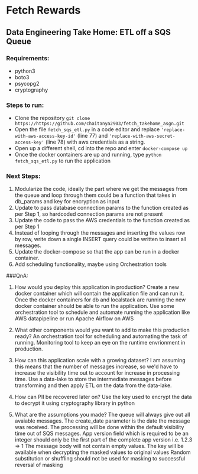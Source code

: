 # Fetch Rewards
## Data Engineering Take Home: ETL off a SQS Queue

### Requirements:
- python3
- boto3
- psycopg2
- cryptography


### Steps to run:
- Clone the repository `git clone https://https://github.com/chaitanya2903/fetch_takehome_asgn.git`
- Open the file `fetch_sqs_etl.py` in a code editor and replace `'replace-with-aws-access-key-id'` (line 77) and `'replace-with-aws-secret-access-key'` (line 78) with aws credentials as a string.
- Open up a different shell, cd into the repo and enter `docker-compose up`
- Once the docker containers are up and running,  type `python fetch_sqs_etl.py` to run the application

### Next Steps:
1. Modularize the code, ideally the part where we get the messages from the queue and loop through them could be a function that takes in db_params and key for encryption as input
2. Update to pass database connection params to the function created as per Step 1, so hardcoded connection params are not present
3. Update the code to pass the AWS credentials to the function created as per Step 1
4. Instead of looping through the messages and inserting the values row by row, write down a single INSERT query could be written to insert all messages.
5. Update the docker-compose so that the app can be run in a docker container.
6. Add scheduling functionality,  maybe using Orchestration tools 

###QnA:
1. How would you deploy this application in production?
Create a new docker container which will contain the application file and can run it. 
Once the docker containers for db and localstack are running the new docker container should be able to run the application.
Use some orchestration tool to schedule and automate running the application like AWS datapipeline or run Apache Airflow on AWS

2. What other components would you want to add to make this production ready?
An orchestration tool for scheduling and automating the task of running. Monitoring tool to keep an eye on the runtime envrionment in production.

3. How can this application scale with a growing dataset?
I am assuming this means that the number of messages increase, so we'd have to increase the visibility time out to account for increase in processing time.
Use a data-lake to store the intermediate messages before transforming and then apply ETL on the data from the data-lake.

4. How can PII be recovered later on?
Use the key used to encrypt the data to decrypt it using cryptography library in python

5. What are the assumptions you made?
The queue will always give out all avaiable messages.
The create_date parameter is the date the message was received.
The processing will be done within the default visibility time out of SQS messages.
App version field which is required to be an integer should only be the first part of the complete app version i.e. 1.2.3 => 1 
The message body will not contain empty values.
The key will be available when decrypting the masked values to original values
Random substitution or shuffling should not be used for masking to successful reversal of masking





